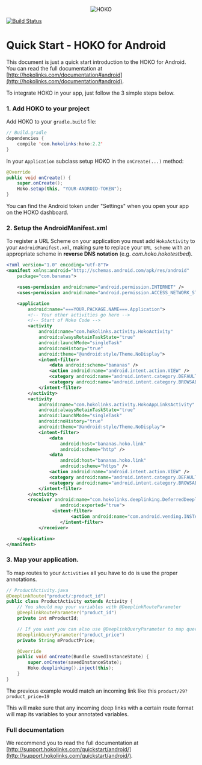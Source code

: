 <p align="center" >
<img src="https://s3-eu-west-1.amazonaws.com/hokoassets/hoko_logo.png" alt="HOKO" title="HOKO">
</p>

[![Build Status](https://travis-ci.org/hokolinks/hoko-android.svg?branch=open_source)](https://travis-ci.org/hokolinks/hoko-android)

# Quick Start - HOKO for Android

This document is just a quick start introduction to the HOKO for Android. You can read the
full documentation at [http://hokolinks.com/documentation#android](http://hokolinks.com/documentation#android).

To integrate HOKO in your app, just follow the 3 simple steps below.

### 1. Add HOKO to your project

Add HOKO to your `gradle.build` file:

```java
// Build.gradle
dependencies {
	compile 'com.hokolinks:hoko:2.2'
}
```

In your `Application` subclass setup HOKO in the `onCreate(...)` method:

```java
@Override
public void onCreate() {
	super.onCreate();
	Hoko.setup(this, "YOUR-ANDROID-TOKEN");
}
```

You can find the Android token under "Settings" when you open your app on the HOKO dashboard.

### 2. Setup the AndroidManifest.xml

To register a URL Scheme on your application you must add `HokoActivity` to your
`AndroidManifest.xml`, making sure to replace your `URL scheme` with an appropriate scheme
in **reverse DNS notation** (e.g. *com.hoko.hokotestbed*).


```xml
<?xml version="1.0" encoding="utf-8"?>
<manifest xmlns:android="http://schemas.android.com/apk/res/android"
	package="com.bananas">

	<uses-permission android:name="android.permission.INTERNET" />
	<uses-permission android:name="android.permission.ACCESS_NETWORK_STATE" />

	<application
		android:name="===YOUR.PACKAGE.NAME===.Application">
		<!-- Your other activities go here -->
		<!-- Start of Hoko Code -->
		<activity
			android:name="com.hokolinks.activity.HokoActivity"
			android:alwaysRetainTaskState="true"
			android:launchMode="singleTask"
			android:noHistory="true"
			android:theme="@android:style/Theme.NoDisplay">
			<intent-filter>
				<data android:scheme="bananas" />
				<action android:name="android.intent.action.VIEW" />
				<category android:name="android.intent.category.DEFAULT" />
				<category android:name="android.intent.category.BROWSABLE" />
			</intent-filter>
		</activity>
		<activity
			android:name="com.hokolinks.activity.HokoAppLinksActivity"
			android:alwaysRetainTaskState="true"
			android:launchMode="singleTask"
			android:noHistory="true"
			android:theme="@android:style/Theme.NoDisplay">
			<intent-filter>
				<data
					android:host="bananas.hoko.link"
					android:scheme="http" />
				<data
					android:host="bananas.hoko.link"
					android:scheme="https" />
				<action android:name="android.intent.action.VIEW" />
				<category android:name="android.intent.category.DEFAULT" />
				<category android:name="android.intent.category.BROWSABLE" />
			</intent-filter>
		</activity>
		<receiver android:name="com.hokolinks.deeplinking.DeferredDeeplinkingBroadcastReceiver"
            		android:exported="true">
        		 <intent-filter>
                		<action android:name="com.android.vending.INSTALL_REFERRER" />
            		</intent-filter>
        	</receiver>

	</application>
</manifest>
```

### 3. Map your application.

To map routes to your `Activities` all you have to do is use the proper annotations.

```java
// ProductActivity.java
@DeeplinkRoute("product/:product_id")
public class ProductActivity extends Activity {
	// You should map your variables with @DeeplinkRouteParameter
	@DeeplinkRouteParameter("product_id")
	private int mProductId;

	// If you want you can also use @DeeplinkQueryParameter to map query parameters
	@DeeplinkQueryParameter("product_price")
	private String mProductPrice;

	@Override
	public void onCreate(Bundle savedInstanceState) {
		super.onCreate(savedInstanceState);
		Hoko.deeplinking().inject(this);
	}
}
```

The previous example would match an incoming link like this `product/29?product_price=19`

This will make sure that any incoming deep links with a certain route format will map its variables
to your annotated variables.

### Full documentation

We recommend you to read the full documentation at [http://support.hokolinks.com/quickstart/android/](http://support.hokolinks.com/quickstart/android/).
